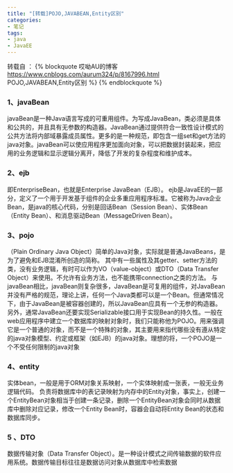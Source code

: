 ```yaml
---
title: "[转载]POJO,JAVABEAN,Entity区别"
categories:
- 笔记
tags:
- java
- JavaEE
---
```


转载自  ：
{% blockquote 哎呦AU的博客 https://www.cnblogs.com/aurum324/p/8167996.html POJO,JAVABEAN,Entity区别 %}
{% endblockquote %}


### 1、javaBean
javaBean是一种Java语言写成的可重用组件。为写成JavaBean，类必须是具体和公共的，并且具有无参数的构造器。JavaBean通过提供符合一致性设计模式的公共方法将内部域暴露成员属性。更多的是一种规范，即包含一组set和get方法的java对象。javaBean可以使应用程序更加面向对象，可以把数据封装起来，把应用的业务逻辑和显示逻辑分离开，降低了开发的复杂程度和维护成本。
### 2、ejb
即EnterpriseBean，也就是Enterprise JavaBean（EJB）。
ejb是JavaEE的一部分，定义了一个用于开发基于组件的企业多重应用程序标准。它被称为Java企业Bean，是java的核心代码，分别是回话Bean（Session Bean）、实体Bean（Entity Bean）、和消息驱动Bean（MessageDriven Bean）。
### 3、pojo
（Plain Ordinary Java Object）简单的Java对象，实际就是普通JavaBeans，是为了避免和EJB混淆所创造的简称。
其中有一些属性及其getter、setter方法的类，没有业务逻辑，有时可以作为VO（value-object）或DTO（Data Transfer Object）来使用。不允许有业务方法，也不能携带connection之类的方法。
与javaBean相比，javaBean则复杂很多，JavaBean是可复用的组件，对JavaBean并没有严格的规范，理论上讲，任何一个Java类都可以是一个Bean。但通常情况下，由于JavaBean是被容器创建的，所以JavaBean应具有一个无参的构造器。另外，通常JavaBean还要实现Serializable接口用于实现Bean的持久性。一般在web应用程序中建立一个数据库的映射对象时，我们只能称他为POJO。用来强调它是一个普通的对象，而不是一个特殊的对象，其主要用来指代哪些没有遵从特定的java对象模型、约定或框架（如EJB）的java对象。理想的将，一个POJO是一个不受任何限制的java对象
### 4、entity
实体bean，一般是用于ORM对象关系映射，一个实体映射成一张表，一般无业务逻辑代码。
负责将数据库中的表记录映射为内存中的Entity对象，事实上，创建一个EntityBean对象相当于创建一条记录，删除一个EntityBean对象会同时从数据库中删除对应记录，修改一个Entity Bean时，容器会自动将Entity Bean的状态和数据库同步。
### 5 、DTO
数据传输对象（Data Transfer Object）。是一种设计模式之间传输数据的软件应用系统。数据传输目标往往是数据访问对象从数据库中检索数据
